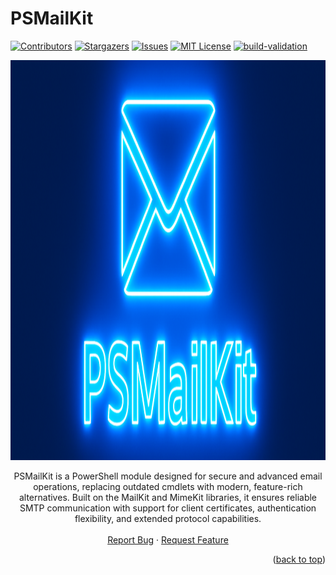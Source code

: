 <!-- The structure of this README.md inspired and powered by https://github.com/othneildrew/Best-README-Template -->
<a id="readme-top"></a>

# PSMailKit

[![Contributors][contributors-shield]][contributors-url]
[![Stargazers][stars-shield]][stars-url]
[![Issues][issues-shield]][issues-url]
[![MIT License][license-shield]][license-url]
[![build-validation](https://github.com/ahpooch/PSMailKit/actions/workflows/build-validation.yml/badge.svg)](https://github.com/ahpooch/PSMailKit/actions/workflows/build-validation.yml)

<!-- PROJECT LOGO -->
<div align="center">
  <a href="https://github.com/ahpooch/PSMailKit">
    <img src="assets/images/PSMailKit_Neon_Cyber_Crutches_1280x640.png" alt="Logo" width="1280" height="640">
  </a>
  <p align="center">
    PSMailKit is a PowerShell module designed for secure and advanced email operations, replacing outdated cmdlets with modern, feature-rich alternatives. Built on the MailKit and MimeKit libraries, it ensures reliable SMTP communication with support for client certificates, authentication flexibility, and extended protocol capabilities.
    <br />
    <br />
    <a href="https://github.com/ahpooch/PSMailKit/issues/new?labels=bug&template=bug-report---.md">Report Bug</a>
    &middot;
    <a href="https://github.com/ahpooch/PSMailKit/issues/new?labels=enhancement&template=feature-request---.md">Request Feature</a>
  </p>
</div>

<p align="right">(<a href="#readme-top">back to top</a>)</p>

<!-- MARKDOWN LINKS & IMAGES -->
<!-- https://www.markdownguide.org/basic-syntax/#reference-style-links -->
[contributors-shield]: https://img.shields.io/github/contributors/ahpooch/PSMailKit.svg?style=for-the-badge
[contributors-url]: https://github.com/ahpooch/PSMailKit/graphs/contributors
[stars-shield]: https://img.shields.io/github/stars/ahpooch/PSMailKit.svg?style=for-the-badge
[stars-url]: https://github.com/ahpooch/PSMailKit/stargazers
[issues-shield]: https://img.shields.io/github/issues/ahpooch/PSMailKit.svg?style=for-the-badge
[issues-url]: https://github.com/ahpooch/PSMailKit/issues
[license-shield]: https://img.shields.io/github/license/ahpooch/PSMailKit.svg?style=for-the-badge
[license-url]: https://github.com/ahpooch/PSMailKit/blob/master/LICENSE.txt
